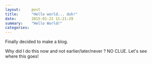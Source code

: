 ```yaml
---
layout:     post
title:      "Hello world... duh!"
date:       2015-01-21 11:21:29
summary:    "Hello World!"
categories:
---
```


Finally decided to make a blog.

Why did I do this now and not earlier/later/never ? NO CLUE. Let's see where this goes!
